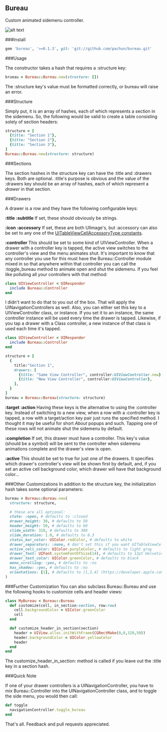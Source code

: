 Bureau
-
Custom animated sidemenu controller.

![alt text](http://i.imgur.com/uUWU1F7.png "Bureau!")

###Install

```ruby
gem 'bureau', '>=0.1.3', git: 'git://github.com/pachun/bureau.git'
```

###Usage

The constructor takes a hash that requires a :structure key:
```ruby
brueau = Bureau::Bureau.new(structure: [])
```
The :structure key's value must be formatted correctly, or bureau will raise an error.

###Structure

Simply put, it is an array of hashes, each of which represents a section in the sidemenu. So, the following would be valid to create a table consisting solely of section headers:
```ruby
structure = [
  {title: "Section 1"},
  {title: "Section 2"},
  {title: "Section 3"},
]
Bureau::Bureau.new(structure: structure)
```

###Sections

The section hashes in the structure key can have the :title and :drawers keys. Both are optional. :title's purpose is obvious and the value of the :drawers key should be an array of hashes, each of which represent a *drawer* in that section.

###Drawers

A drawer is a row and they have the following configurable keys:

__:title__
__:subtitle__
If set, these should obviously be strings.

__:icon__
__:accessory__
If set, these are both UIImage's, but :accessory can also be set to any one of the [UITableViewCellAccessoryType constants](https://developer.apple.com/library/ios/documentation/uikit/reference/UITableViewCell_Class/Reference/Reference.html#//apple_ref/doc/c_ref/UITableViewCellAccessoryType).

__:controller__
This should be set to some kind of UIViewController. When a drawer with a controller key is tapped, the active view switches to the controller's view and the menu animates shut.
It's important to know that any controller you use for this must have the Bureau::Controller module mixed in so that anywhere within that controller you can call the :toggle_bureau method to animate open and shut the sidemenu. If you feel like polluting all your controllers with that method:
```ruby
class UIViewController < UIResponder
  include Bureau::Controller
end
```
I didn't want to do that to you out of the box. That will apply the UINavigationControllers as well.
Also, you can either set this key to a UIViewController class, or instance. If you set it to an instance, the same controller instance will be used every time the drawer is tapped. Likewise, if you tap a drawer with a Class controller, a new instance of that class is used each time it's tapped.
```ruby
class UIViewController < UIResponder
  include Bureau::Controller
end

structure = [
  {
    title:"Section 1",
    drawers: [
      {title: "Same View Controller", controller:UIViewController.new},
      {title: "New View Controller", controller:UIViewController},
    ],
  }
]
bureau = Bureau::Bureau(structure: structure)
```

__:target__
__:action__
Having these keys is the alternative to using the :controller key. Instead of switching to a new view, when a row with a :controller key is tapped, a row with a target/action key pair just runs the specified method. I thought it may be useful for short *About* popups and such. Tapping one of these rows will not animate shut the sidemenu by default.

__:completion__
If set, this drawer must have a controller. This key's value (should be a
symbol) will be sent to the controller when sidemenu animations complete and the
drawer's view is open.

__:active__
This should be set to true for just one of the drawers. It specifies which
drawer's controller's view will be shown first by default, and, if you set an
active cell background color, which drawer will have that background color...

###Other Customizations
In addition to the structure key, the initialization hash takes some optional parameters:
```ruby
bureau = Bureau::Bureau.new(
  structure: structure,

  # these are all optional:
  state: :open, # defaults to :closed
  drawer_height: 30, # defaults to 50
  header_height: 50, # defaults to 60
  slide_width: 310, # defaults to 300
  slide_duration: 1.0, # defaults to 0.3
  status_bar_color: UIColor.redColor, # defaults to white
  drawer_separators: :none, # don't set this if you want UITableViewCellSeparators on
  active_cell_color: UIColor.purpleColor, # defaults to light gray
  drawer_font: UIFont.systemFontOfSize(14), # defaults to 12pt Helvetica Neue
  drawer_text_color: UIColor.greenColor, # defaults to black
  menu_scrolling: :yes, # defaults to :no
  has_shadow: :yes, # defaults to :no
  orientations: [1], # defaults to [1,3,4] (https://developer.apple.com/library/ios/documentation/UIKit/Reference/UIDevice_Class/Reference/UIDevice.html#//apple_ref/doc/c_ref/UIDeviceOrientation)
)
```

###Further Customization
You can also subclass Bureau::Bureau and use the following hooks to customize
cells and header views:
```ruby
class MyBureau < Bureau::Bureau
  def customize(cell, in_section:section, row:row)
    cell.backgroundColor = UIColor.greenColor
    cell
  end

  def customize_header_in_section(section)
    header = UIView.alloc.initWithFrame(CGRectMake(0,0,320,50))
    header.backgroundColor = UIColor.yellowColor
    header
  end
end
```
The customize_header_in_section: method is called if you leave out the :title
key in a section hash.

###Quick Note

If one of your drawer controllers is a UINavigationController, you have to mix Bureau::Controller into the UINavigationController class, and to toggle the side menu, you would then call:
```ruby
def toggle
  navigationController.toggle_bureau
end
```

That's all. Feedback and pull requests appreciated.
